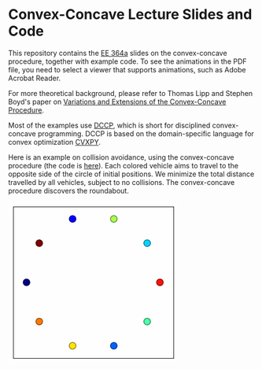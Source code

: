 # Convex-Concave Lecture Slides and Code

This repository contains the [EE 364a](https://web.stanford.edu/class/ee364a/) slides on the convex-concave procedure,
together with example code.
To see the animations in the PDF file, you need to select a viewer that supports animations, such as Adobe Acrobat Reader.

For more theoretical background, please refer to Thomas Lipp and Stephen Boyd's paper
on [Variations and Extensions of the Convex-Concave Procedure](https://web.stanford.edu/~boyd/papers/cvx_ccv.html).

Most of the examples use [DCCP](https://web.stanford.edu/~boyd/papers/dccp.html),
which is short for disciplined convex-concave programming. DCCP is based on the domain-specific language
for convex optimization [CVXPY](https://www.cvxpy.org).

Here is an example on collision avoidance, using the convex-concave procedure (the code is [here](code/collision_avoidance.py)). Each colored vehicle aims
to travel to the opposite side of the circle of initial positions.
We minimize the total distance travelled by all vehicles, subject to
no collisions.  The convex-concave procedure discovers the roundabout.

![Collision Avoidance](img/collision_avoidance.gif)
